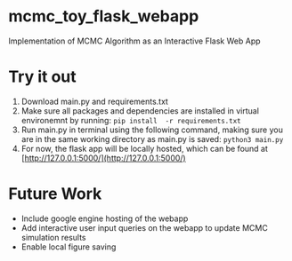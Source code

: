# mcmc_toy_flask_webapp
Implementation of MCMC Algorithm as an Interactive Flask Web App 

# Try it out
1) Download main.py and requirements.txt 
2) Make sure all packages and dependencies are installed in virtual environemnt by running: `pip install  -r requirements.txt `
3) Run main.py in terminal using the following command, making sure you are in the same working directory as main.py is saved: `python3 main.py`
4) For now, the flask app will be locally hosted, which can be found at [http://127.0.0.1:5000/](http://127.0.0.1:5000/)


# Future Work
- Include google engine hosting of the webapp
- Add interactive user input queries on the webapp to update MCMC simulation results 
- Enable local figure saving 
